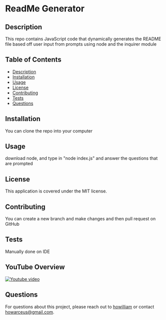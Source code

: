 
#  ReadMe Generator

## Description
This repo contains JavaScript code that dynamically generates the README file based off user input from prompts using node and the inquirer module


## Table of Contents
- [Description](#description)
- [Installation](#installation)
- [Usage](#usage)
- [License](#license)
- [Contributing](#contributing)
- [Tests](#tests)
- [Questions](#questions)


## Installation
You can clone the repo into your computer 

## Usage
download node, and type in "node index.js" and answer the questions that are prompted

## License
This application is covered under the MIT license.

## Contributing
You can create a new branch and make changes and then pull request on GitHub

## Tests
Manually done on IDE

## YouTube Overview
[![Youtube video](https://img.youtube.com/vi/2jrC50je4AA/0.jpg)](https://www.youtube.com/watch?v=2jrC50je4AA)

## Questions
For questions about this project, please reach out to [howilliam](https://github.com/howilliam) or contact [howarceus@gmail.com](mailto:howarceus@gmail.com).
